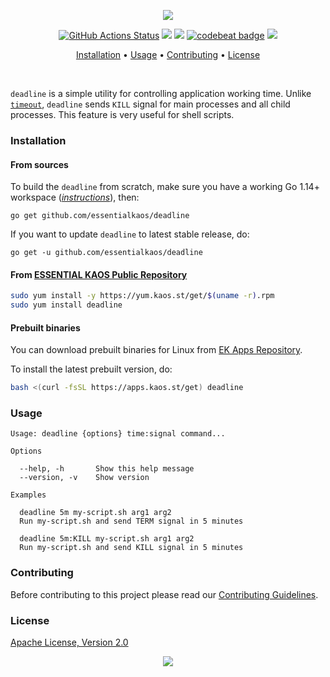 <p align="center"><a href="#readme"><img src="https://gh.kaos.st/deadline.svg"/></a></p>

<p align="center">
  <a href="https://github.com/essentialkaos/deadline/actions"><img src="https://github.com/essentialkaos/deadline/workflows/CI/badge.svg" alt="GitHub Actions Status" /></a>
  <a href="https://github.com/essentialkaos/deadline/actions?query=workflow%3ACodeQL"><img src="https://github.com/essentialkaos/deadline/workflows/CodeQL/badge.svg" /></a>
  <a href="https://goreportcard.com/report/github.com/essentialkaos/deadline"><img src="https://goreportcard.com/badge/github.com/essentialkaos/deadline"></a>
  <a href="https://codebeat.co/projects/github-com-essentialkaos-deadline-master"><img alt="codebeat badge" src="https://codebeat.co/badges/698e5d36-2465-4266-b3d2-7f58e52d5362" /></a>
  <a href="#license"><img src="https://gh.kaos.st/apache2.svg"></a>
</p>

<p align="center"><a href="#installation">Installation</a> • <a href="#usage">Usage</a> • <a href="#contributing">Contributing</a> • <a href="#license">License</a></p>

<br/>

`deadline` is a simple utility for controlling application working time. Unlike [`timeout`](https://linux.die.net/man/1/timeout), `deadline` sends `KILL` signal for main processes and all child processes. This feature is very useful for shell scripts.

### Installation

#### From sources

To build the `deadline` from scratch, make sure you have a working Go 1.14+ workspace (_[instructions](https://golang.org/doc/install)_), then:

```
go get github.com/essentialkaos/deadline
```

If you want to update `deadline` to latest stable release, do:

```
go get -u github.com/essentialkaos/deadline
```

#### From [ESSENTIAL KAOS Public Repository](https://yum.kaos.st)

```bash
sudo yum install -y https://yum.kaos.st/get/$(uname -r).rpm
sudo yum install deadline
```

#### Prebuilt binaries

You can download prebuilt binaries for Linux from [EK Apps Repository](https://apps.kaos.st/deadline/latest).

To install the latest prebuilt version, do:

```bash
bash <(curl -fsSL https://apps.kaos.st/get) deadline
```

### Usage

```
Usage: deadline {options} time:signal command...

Options

  --help, -h       Show this help message
  --version, -v    Show version

Examples

  deadline 5m my-script.sh arg1 arg2
  Run my-script.sh and send TERM signal in 5 minutes

  deadline 5m:KILL my-script.sh arg1 arg2
  Run my-script.sh and send KILL signal in 5 minutes

```

### Contributing

Before contributing to this project please read our [Contributing Guidelines](https://github.com/essentialkaos/contributing-guidelines#contributing-guidelines).

### License

[Apache License, Version 2.0](http://www.apache.org/licenses/LICENSE-2.0)

<p align="center"><a href="https://essentialkaos.com"><img src="https://gh.kaos.st/ekgh.svg"/></a></p>
